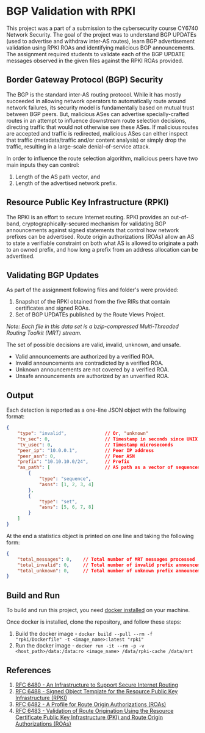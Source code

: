 # BGP Validation with RPKI

This project was a part of a submission to the cybersecurity course CY6740 Network Security. The goal of the project was to understand BGP UPDATEs (used to advertise and withdraw inter-AS routes), learn BGP advertisement validation using RPKI ROAs and identifying malicious BGP announcements. The assignment required students to validate each of the BGP UPDATE messages observed in the given files against the RPKI ROAs provided.

## Border Gateway Protocol (BGP) Security
The BGP is the standard inter-AS routing protocol. While it has mostly succeeded in allowing network operators to automatically route around network failures, its security model is fundamentally based on mutual trust between BGP peers. But, malicious ASes can advertise specially-crafted routes in an attempt to influence downstream route selection decisions, directing traffic that would not otherwise see these ASes. If malicious routes are accepted and traffic is redirected, malicious ASes can either inspect that traffic (metadata/traffic and/or content analysis) or simply drop the traffic, resulting in a large-scale denial-of-service attack.

In order to influence the route selection algorithm, malicious peers have two main inputs they can control: 
  1. Length of the AS path vector, and 
  2. Length of the advertised network prefix. 

## Resource Public Key Infrastructure (RPKI)
The RPKI is an effort to secure Internet routing. RPKI provides an out-of-band, cryptographically-secured mechanism for validating BGP announcements against signed statements that control how network prefixes can be advertised. Route origin authorizations (ROAs) allow an AS to state a verifiable constraint on both what AS is allowed to originate a path to an owned prefix, and how long a prefix from an address allocation can be advertised.

## Validating BGP Updates

As part of the assignment following files and folder's were provided:
  1. Snapshot of the RPKI obtained from the five RIRs that contain certificates and signed ROAs. 
  2. Set of BGP UPDATEs published by the Route Views Project. 
  
*Note: Each file in this data set is a bzip-compressed Multi-Threaded Routing Toolkit (MRT) stream.*

The set of possible decisions are valid, invalid, unknown, and unsafe.
  - Valid announcements are authorized by a verified ROA.
  - Invalid announcements are contradicted by a verified ROA.
  - Unknown announcements are not covered by a verified ROA.
  - Unsafe announcements are authorized by an unverified ROA.

## Output
Each detection is reported as a one-line JSON object with the following format:
```json
{
    "type": "invalid",              // Or, "unknown"
    "tv_sec": 0,                    // Timestamp in seconds since UNIX epoch
    "tv_usec": 0,                   // Timestamp microseconds
    "peer_ip": "10.0.0.1",          // Peer IP address
    "peer_asn": 0,                  // Peer ASN
    "prefix": "10.10.10.0/24",      // Prefix
    "as_path": [                    // AS path as a vector of sequences and sets
        {
            "type": "sequence",
            "asns": [1, 2, 3, 4]
        },
        {
            "type": "set",
            "asns": [5, 6, 7, 8]
        }
    ]
}
```
At the end a statistics object is printed on one line and taking the following form:
```json
{
    "total_messages": 0,    // Total number of MRT messages processed
    "total_invalid": 0,     // Total number of invalid prefix announcements
    "total_unknown": 0,     // Total number of unknown prefix announcements
}
```

## Build and Run

To build and run this project, you need [docker installed](https://docs.docker.com/engine/install/) on your machine.

Once docker is installed, clone the repository, and follow these steps:

1. Build the docker image - `docker build --pull --rm -f "rpki/Dockerfile" -t <image_name>:latest "rpki"`
2. Run the docker image - `docker run -it --rm -p -v <host_path>/data:/data:ro <image_name> /data/rpki-cache /data/mrt`

## References
1. [RFC 6480 - An Infrastructure to Support Secure Internet Routing](https://datatracker.ietf.org/doc/html/rfc6480)
2. [RFC 6488 - Signed Object Template for the Resource Public Key Infrastructure (RPKI)](https://datatracker.ietf.org/doc/html/rfc6488)
3. [RFC 6482 - A Profile for Route Origin Authorizations (ROAs)](https://datatracker.ietf.org/doc/html/rfc6482)
4. [RFC 6483 - Validation of Route Origination Using the Resource Certificate Public Key Infrastructure (PKI) and Route Origin Authorizations (ROAs)](https://datatracker.ietf.org/doc/html/rfc6483)
